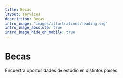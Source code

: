 ```yaml
---
title: Becas
layout: services
description: Becas
intro_image: "images/illustrations/reading.svg"
intro_image_absolute: true
intro_image_hide_on_mobile: true
---
```


# Becas

Encuentra oportunidades de estudio en distintos países.
